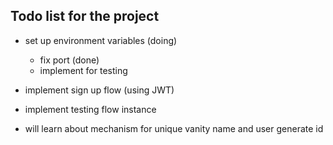 ## Todo list for the project

- set up environment variables (doing)
  - fix port (done)
  - implement for testing

- implement sign up flow (using JWT)
- implement testing flow instance

- will learn about mechanism for unique vanity name and user generate id